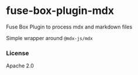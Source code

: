 # fuse-box-plugin-mdx

Fuse Box Plugin to process mdx and markdown files

Simple wrapper around `@mdx-js/mdx`

### License

Apache 2.0
